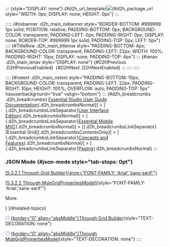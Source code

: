 ::: {style="DISPLAY: none"}
[](ms-xhelp:///?Id=d2h_url_template){#d2h_url_template}![](!package_url!){#d2h_package_url style="WIDTH: 0px; DISPLAY: none; HEIGHT: 0px"}
:::

::::: {#nsbanner .d2h_main_nsbanner style="BORDER-BOTTOM: #999999 1px solid; POSITION: relative; PADDING-BOTTOM: 0px; BACKGROUND-COLOR: transparent; PADDING-LEFT: 0px; PADDING-RIGHT: 0px; DISPLAY: none; BORDER-TOP: #999999 1px solid; PADDING-TOP: 0px; LEFT: 0px"}
:::: {#TitleRow .d2h_main_titlerow style="PADDING-BOTTOM: 4px; BACKGROUND-COLOR: transparent; PADDING-LEFT: 22px; WIDTH: 100%; PADDING-RIGHT: 10px; DISPLAY: none; PADDING-TOP: 4px"}
::: {#ienav .d2h_main_ienav style="DISPLAY: none"}
[](ms-xhelp:///?Id=ecfcc123-6637-4ec1-a5ab-c6df19e318cf){#D2HPrevious .D2HPreviousEnabled}  [](ms-xhelp:///?Id=d72c8258-7f2a-441b-8af9-fa4ad93c017c){#D2HNext .D2HNextEnabled}
:::
::::
:::::

:::: {#nstext .d2h_main_nstext style="PADDING-BOTTOM: 10px; BACKGROUND-COLOR: transparent; PADDING-LEFT: 22px; PADDING-RIGHT: 10px; HEIGHT: 100%; OVERFLOW: auto; PADDING-TOP: 5px" hasuserbackground="true" valign="bottom"}
::: {#d2h_breadcrumbs .d2h_breadcrumbs}
[Essential Studio User Guide Documentation](ms-xhelp:///?Id=12457748-09e3-4d74-a240-8e049cedf030){.d2h_breadcrumbsNormal}[ \> ]{.d2h_breadcrumbsLinkSeparator}[User Interface Edition](ms-xhelp:///?Id=c29296b7-531c-413b-a0ec-488ca1f7f669){.d2h_breadcrumbsNormal}[ \> ]{.d2h_breadcrumbsLinkSeparator}[Essential Mobile MVC](ms-xhelp:///?Id=74df42e3-5434-4590-9be6-3ae2f911cbbc){.d2h_breadcrumbsNormal}[ \> ]{.d2h_breadcrumbsLinkSeparator}[Essential Grid]{.d2h_breadcrumbsContentsOnly}[ \> ]{.d2h_breadcrumbsLinkSeparator}[Concepts and Features](ms-xhelp:///?Id=45772664-2e19-4523-9f80-67c80a02ab5e){.d2h_breadcrumbsNormal}[ \> ]{.d2h_breadcrumbsLinkSeparator}[Paging](ms-xhelp:///?Id=74ffb86d-8c13-4b1c-8800-aaeca7887fd4){.d2h_breadcrumbsNormal}
:::

### JSON Mode {#json-mode style="tab-stops: 0pt"}

[[5.3.2.1 Through Grid Builder]{style="FONT-FAMILY: 'Arial','sans-serif'"}](ms-xhelp:///?Id=0ca0424f-50af-4249-8e9a-292023a86351)

[[5.3.2.2 Through MobGridPropertiesModel](ms-xhelp:///?Id=0ca0424f-50af-4249-8e9a-292023a86351)]{style="FONT-FAMILY: 'Arial','sans-serif'"}

More:

[ ]{#related-topics}

[![](button.gif){border="0" align="absMiddle"}Through Grid Builder](ms-xhelp:///?Id=0ca0424f-50af-4249-8e9a-292023a86351){style="TEXT-DECORATION: none"}

[![](button.gif){border="0" align="absMiddle"}Through MobGridPropertiesModel](ms-xhelp:///?Id=db2d90d4-b581-43e0-908f-b75360fd0214){style="TEXT-DECORATION: none"}
::::
